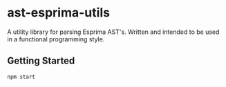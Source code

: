 # ast-esprima-utils

A utility library for parsing Esprima AST's. Written and intended to be used in a functional programming style.

## Getting Started

```
npm start
```
